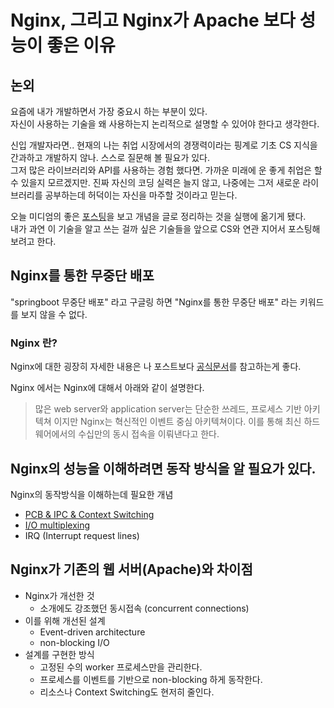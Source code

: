 # Nginx, 그리고 Nginx가 Apache 보다 성능이 좋은 이유 

## 논외
요즘에 내가 개발하면서 가장 중요시 하는 부분이 있다.  
자신이 사용하는 기술을 왜 사용하는지 논리적으로 설명할 수 있어야 한다고 생각한다.  

신입 개발자라면.. 현재의 나는 취업 시장에서의 경쟁력이라는 핑계로 기초 CS 지식을 간과하고 개발하지 않나. 스스로 질문해 볼 필요가 있다.  
그저 많은 라이브러리와 API를 사용하는 경험 했다면. 가까운 미래에 운 좋게 취업은 할 수 있을지 모르겠지만. 진짜 자신의 코딩 실력은 늘지 않고, 나중에는 그저 새로운 라이브러리를 공부하는데 허덕이는 자신을 마주할 것이라고 믿는다.

오늘 미디엄의 좋은 [포스팅](https://bit.ly/3haCw9e)을 보고 개념을 글로 정리하는 것을 실행에 옮기게 됐다.  
내가 과연 이 기술을 알고 쓰는 걸까 싶은 기술들을 앞으로 CS와 연관 지어서 포스팅해 보려고 한다.

## Nginx를 통한 무중단 배포

"springboot 무중단 배포" 라고 구글링 하면 "Nginx를 통한 무중단 배포" 라는 키워드를 보지 않을 수 없다.

### Nginx 란?

Nginx에 대한 굉장히 자세한 내용은 나 포스트보다 [공식문서](https://www.nginx.com/resources/library/infographic-inside-nginx/)를 참고하는게 좋다.

Nginx 에서는 Nginx에 대해서 아래와 같이 설명한다.  

> 많은 web server와 application server는 단순한 쓰레드, 프로세스 기반 아키텍쳐 이지만 Nginx는 혁신적인 이벤트 중심 아키텍쳐이다. 이를 통해 최신 하드웨어에서의 수십만의 동시 접속을 이뤄낸다고 한다.

## Nginx의 성능을 이해하려면 동작 방식을 알 필요가 있다.

Nginx의 동작방식을 이해하는데 필요한 개념

* [PCB & IPC & Context Switching](../CS/PCB-IPC-ContextSwitching.md)
* [I/O multiplexing](../CS/IO-Multiplexing.md)
* IRQ (Interrupt request lines)

## Nginx가 기존의 웹 서버(Apache)와 차이점

* Nginx가 개선한 것
  * 소개에도 강조했던 동시접속 (concurrent connections)
* 이를 위해 개선된 설계
  * Event-driven architecture
  * non-blocking I/O
* 설계를 구현한 방식
  * 고정된 수의 worker 프로세스만을 관리한다. 
  * 프로세스를 이벤트를 기반으로 non-blocking 하게 동작한다.
  * 리소스나 Context Switching도 현저히 줄인다.
